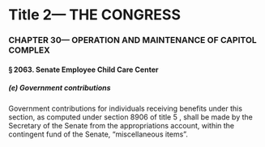 
# Title 2— THE CONGRESS
### CHAPTER 30— OPERATION AND MAINTENANCE OF CAPITOL COMPLEX
#### § 2063. Senate Employee Child Care Center
##### (e) Government contributions

Government contributions for individuals receiving benefits under this section, as computed under section 8906 of title 5 , shall be made by the Secretary of the Senate from the appropriations account, within the contingent fund of the Senate, “miscellaneous items”.
